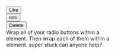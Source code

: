 <div class='row'>
<div class='col-xs-4'>
<button class='btn btn-block btn-primary'><i class='fa fa-thumbs-up'></i> Like</button>
</div>
<div class='col-xs-4'>
<button class='btn btn-block btn-info'><i class='fa fa-info-circle'></i> Info</button>
</div>
<div class='col-xs-4'>
<button class='btn btn-block btn-danger'><i class='fa fa-trash'></i> Delete</button>
</div>
</div>
Wrap all of your radio buttons within a <div class='row'> element. Then wrap each of them within a <div class='col-xs-6'> element.
super stuck can anyone help?